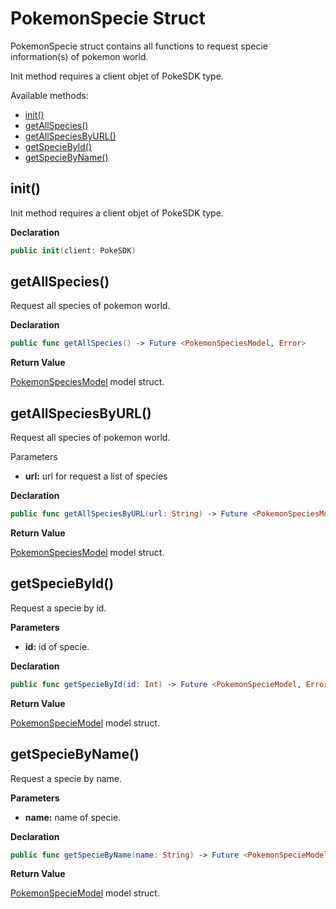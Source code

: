# PokemonSpecie Struct

PokemonSpecie struct contains all functions to request specie information(s) of pokemon world.

Init method requires a client objet of PokeSDK type. 

Available methods: 

- [init()](#init)
- [getAllSpecies()](#getAllSpecies)
- [getAllSpeciesByURL()](#getAllSpeciesByURL)
- [getSpecieById()](#getSpecieById)
- [getSpecieByName()](#getSpecieByName)


## init()

Init method requires a client objet of PokeSDK type.

**Declaration**
```swift
public init(client: PokeSDK)
```

## getAllSpecies()

Request all species of pokemon world.

**Declaration**
```swift
public func getAllSpecies() -> Future <PokemonSpeciesModel, Error>
```

**Return Value**

[PokemonSpeciesModel](pokemonSpecieModels.md#pokemonSpeciesModel) model struct. 


## getAllSpeciesByURL()

Request all species of pokemon world.

Parameters

- **url:** url for request a list of species

**Declaration**
```swift
public func getAllSpeciesByURL(url: String) -> Future <PokemonSpeciesModel, Error>
```

**Return Value**

[PokemonSpeciesModel](pokemonSpecieModels.md#pokemonSpeciesModel) model struct. 

## getSpecieById()

Request a specie by id.

**Parameters**

- **id:** id of specie.

**Declaration**
```swift
public func getSpecieById(id: Int) -> Future <PokemonSpecieModel, Error>
```

**Return Value**

[PokemonSpecieModel](pokemonSpecieModels.md#pokemonSpecieModel) model struct. 

## getSpecieByName()

Request a specie by name.

**Parameters**

- **name:** name of specie.

**Declaration**
```swift
public func getSpecieByName(name: String) -> Future <PokemonSpecieModel, Error>
```

**Return Value**

[PokemonSpecieModel](pokemonSpecieModels.md#pokemonSpecieModel) model struct. 

